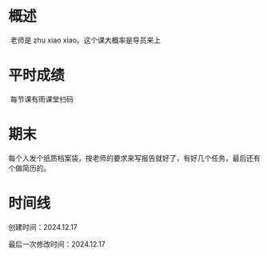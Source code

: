 # 概述

​	老师是 zhu xiao xiao。这个课大概率是导员来上

# 平时成绩

​	每节课有雨课堂扫码

# 期末

​	每个人发个纸质档案袋，按老师的要求来写报告就好了，有好几个任务，最后还有个做简历的。

# 时间线

创建时间：2024.12.17

最后一次修改时间：2024.12.17
